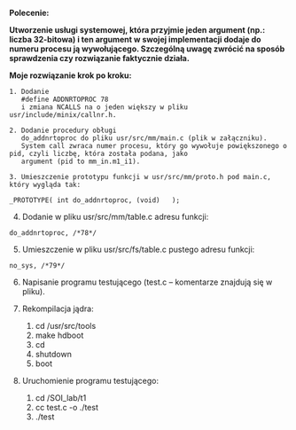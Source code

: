 **Polecenie:**

**Utworzenie usługi systemowej, która przyjmie jeden argument (np.: liczba 32-bitowa) i ten argument w swojej implementacji dodaje do numeru procesu ją wywołującego. Szczególną uwagę zwrócić na sposób sprawdzenia czy rozwiązanie faktycznie działa.**

**Moje rozwiązanie krok po kroku:**

    1. Dodanie 
       #define ADDNRTOPROC 78 
       i zmiana NCALLS na o jeden większy w pliku usr/include/minix/callnr.h.

    2. Dodanie procedury obługi 
       do_addnrtoproc do pliku usr/src/mm/main.c (plik w załączniku). 
       System call zwraca numer procesu, który go wywołuje powiększonego o pid, czyli liczbę, która została podana, jako
       argument (pid to mm_in.m1_i1).
       
    3. Umieszczenie prototypu funkcji w usr/src/mm/proto.h pod main.c, który wygląda tak:

	_PROTOTYPE( int do_addnrtoproc, (void)   );

   4. Dodanie w pliku usr/src/mm/table.c adresu funkcji:

	do_addnrtoproc, /*78*/

   5. Umieszczenie w pliku usr/src/fs/table.c pustego adresu funkcji: 
 
	no_sys, /*79*/

   6. Napisanie programu testującego (test.c – komentarze znajdują się w pliku).
   
   6. Rekompilacja jądra:
      1. cd /usr/src/tools
      2. make hdboot
      3. cd
      4. shutdown
      5. boot
  
   7. Uruchomienie programu testującego:
      1. cd /SOI_lab/t1
      2. cc test.c -o ./test
      3. ./test
